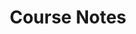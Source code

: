 ---
widget: portfolio
headless: true
weight: 62
title: Course Notes
subtitle:
content:
  page_type: book
  filter_default: 0
  filter_button:
  - name: All
    tag: '*'
  - name: CS224n 
    tag: CS224n 
  - name: Other
    tag: Other 


design:
  columns: '2'
  view: 2
  flip_alt_rows: false
---